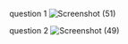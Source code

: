 

question 1
![Screenshot (51)](https://github.com/krimisha-bhanderi/PR.8----indicator/assets/131655711/4403b212-64ec-4af7-a2cb-7cbe6d726372)


question 2
![Screenshot (49)](https://github.com/krimisha-bhanderi/PR.8----indicator/assets/131655711/1e24096b-8c60-461f-8a51-1768f497a9ca)
